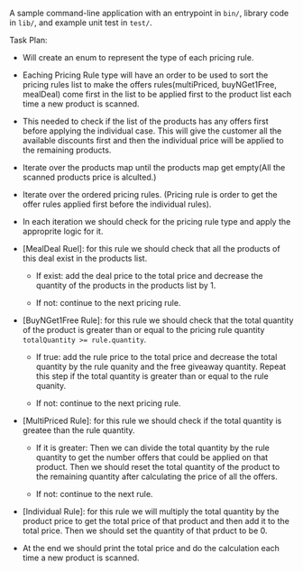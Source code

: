 A sample command-line application with an entrypoint in `bin/`, library code
in `lib/`, and example unit test in `test/`.


Task Plan:

- Will create an enum to represent the type of each pricing rule.

- Eaching Pricing Rule type will have an order to be used to sort the pricing rules list to make the offers rules(multiPriced, buyNGet1Free, mealDeal) come first in the list to be applied first to the product list each time a new product is scanned.

- This needed to check if the list of the products has any offers first before applying the individual case. This will give the customer all the available discounts first and then the individual price will be applied to the remaining products.

- Iterate over the products map until the products map get empty(All the scanned products price is alculted.)

- Iterate over the ordered pricing rules. (Pricing rule is order to get the offer rules applied first before the individual rules).

- In each iteration we should check for the pricing rule type and apply the approprite logic for it.

- [MealDeal Ruel]: for this rule we should check that all the products of this deal exist in the products list. 
	- If exist: add the deal price to the total price and decrease the quantity of the products
    in the products list by 1.
	
    - If not: continue to the next pricing rule.

- [BuyNGet1Free Rule]: for this rule we should check that the total quantity of the product is greater than or equal to the pricing rule quantity `totalQuantity >= rule.quantity`.
    - If true: add the rule price to the total price and decrease the total quantity by the rule quanity and the free giveaway quantity. Repeat this step if the total quantity is greater than or equal to the rule quanity.
    
    - If not: continue to the next pricing rule.

- [MultiPriced Rule]: for this rule we should check if the total quantity is greatee than the rule quantity. 
    - If it is greater: Then we can divide the total quantity by the rule quantity to get the number offers that could be applied on that product. Then we should reset the total quantity of the product to the remaining quantity after calculating the price of all the offers.

    - If not: continue to the next rule.

- [Individual Rule]: for this rule we will multiply the total quantity by the product price to get the total price of that product and then add it to the total price. Then we should set the quantity of that prduct to be 0.

- At the end we should print the total price and do the calculation each time a new product is scanned.